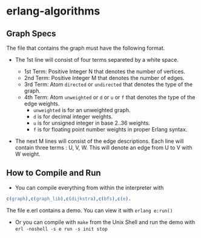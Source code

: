 erlang-algorithms
=================


Graph Specs
-----------
The file that contains the graph must have the following format.

*  The 1st line will consist of four terms separeted by a white space.
   *  1st Term: Positive Integer N that denotes the number of vertices.
   *  2nd Term: Positive Integer M that denotes the number of edges.
   *  3rd Term: Atom `directed` or  `undirected` that denotes the type of the graph.
   *  4th Term: Atom `unweighted` or `d` or `u` or `f` that denotes the type of the edge weights.
      *  `unweighted` is for an  unweighted graph.
      *  `d` is for decimal integer weights.
      *  `u` is for unsigned integer in base 2..36 weights.
      *  `f` is for floating point number weights in proper Erlang syntax.

*  The next M lines will consist of the edge descriptions. 
   Each line will contain three terms : U, V, W. 
   This will denote an edge from U to V with W weight. 
   
How to Compile and Run
----------------------
*  You can compile everything from within the interpreter with
  ```erlang
  c(graph),c(graph_lib),c(dijkstra),c(bfs),c(e).
  ```
  The file e.erl contains a demo. You can view it with ```erlang e:run()```

*  Or you can compile with `make` from the Unix Shell and run the demo with `erl -noshell -s e run -s init stop`
